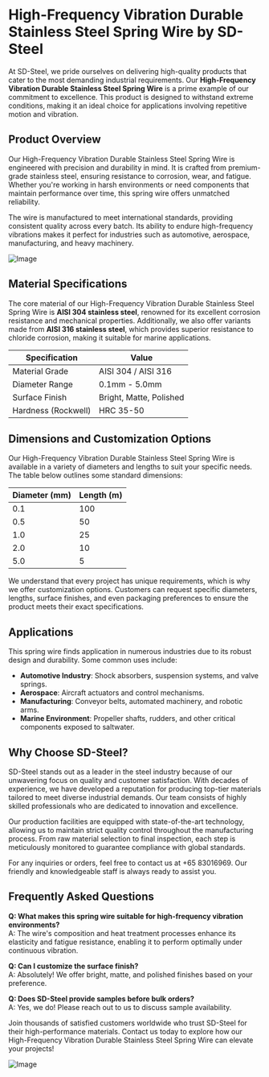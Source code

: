 # High-Frequency Vibration Durable Stainless Steel Spring Wire by SD-Steel

At SD-Steel, we pride ourselves on delivering high-quality products that cater to the most demanding industrial requirements. Our **High-Frequency Vibration Durable Stainless Steel Spring Wire** is a prime example of our commitment to excellence. This product is designed to withstand extreme conditions, making it an ideal choice for applications involving repetitive motion and vibration.

## Product Overview

Our High-Frequency Vibration Durable Stainless Steel Spring Wire is engineered with precision and durability in mind. It is crafted from premium-grade stainless steel, ensuring resistance to corrosion, wear, and fatigue. Whether you're working in harsh environments or need components that maintain performance over time, this spring wire offers unmatched reliability.

The wire is manufactured to meet international standards, providing consistent quality across every batch. Its ability to endure high-frequency vibrations makes it perfect for industries such as automotive, aerospace, manufacturing, and heavy machinery.

![Image](https://github.com/user-attachments/assets/2567258e-e124-4816-932d-1809bd27ef0b)

## Material Specifications

The core material of our High-Frequency Vibration Durable Stainless Steel Spring Wire is **AISI 304 stainless steel**, renowned for its excellent corrosion resistance and mechanical properties. Additionally, we also offer variants made from **AISI 316 stainless steel**, which provides superior resistance to chloride corrosion, making it suitable for marine applications.

| Specification | Value |
|---------------|-------|
| Material Grade | AISI 304 / AISI 316 |
| Diameter Range | 0.1mm - 5.0mm |
| Surface Finish | Bright, Matte, Polished |
| Hardness (Rockwell) | HRC 35-50 |

## Dimensions and Customization Options

Our High-Frequency Vibration Durable Stainless Steel Spring Wire is available in a variety of diameters and lengths to suit your specific needs. The table below outlines some standard dimensions:

| Diameter (mm) | Length (m) |
|---------------|------------|
| 0.1           | 100        |
| 0.5           | 50         |
| 1.0           | 25         |
| 2.0           | 10         |
| 5.0           | 5          |

We understand that every project has unique requirements, which is why we offer customization options. Customers can request specific diameters, lengths, surface finishes, and even packaging preferences to ensure the product meets their exact specifications.

## Applications

This spring wire finds application in numerous industries due to its robust design and durability. Some common uses include:

- **Automotive Industry**: Shock absorbers, suspension systems, and valve springs.
- **Aerospace**: Aircraft actuators and control mechanisms.
- **Manufacturing**: Conveyor belts, automated machinery, and robotic arms.
- **Marine Environment**: Propeller shafts, rudders, and other critical components exposed to saltwater.

## Why Choose SD-Steel?

SD-Steel stands out as a leader in the steel industry because of our unwavering focus on quality and customer satisfaction. With decades of experience, we have developed a reputation for producing top-tier materials tailored to meet diverse industrial demands. Our team consists of highly skilled professionals who are dedicated to innovation and excellence.

Our production facilities are equipped with state-of-the-art technology, allowing us to maintain strict quality control throughout the manufacturing process. From raw material selection to final inspection, each step is meticulously monitored to guarantee compliance with global standards.

For any inquiries or orders, feel free to contact us at +65 83016969. Our friendly and knowledgeable staff is always ready to assist you.

## Frequently Asked Questions

**Q: What makes this spring wire suitable for high-frequency vibration environments?**  
A: The wire's composition and heat treatment processes enhance its elasticity and fatigue resistance, enabling it to perform optimally under continuous vibration.

**Q: Can I customize the surface finish?**  
A: Absolutely! We offer bright, matte, and polished finishes based on your preference.

**Q: Does SD-Steel provide samples before bulk orders?**  
A: Yes, we do! Please reach out to us to discuss sample availability.

Join thousands of satisfied customers worldwide who trust SD-Steel for their high-performance materials. Contact us today to explore how our High-Frequency Vibration Durable Stainless Steel Spring Wire can elevate your projects!

![Image](https://github.com/user-attachments/assets/2567258e-e124-4816-932d-1809bd27ef0b)